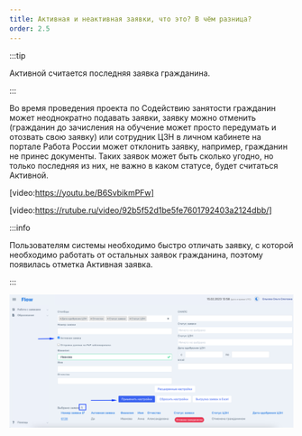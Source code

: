 ```yaml
---
title: Активная и неактивная заявки, что это? В чём разница?
order: 2.5
---
```


:::tip 

Активной считается последняя заявка гражданина.

:::

Во время проведения проекта по Содействию занятости гражданин может неоднократно подавать заявки, заявку можно отменить (гражданин до зачисления на обучение может просто передумать и отозвать свою заявку) или сотрудник ЦЗН в личном кабинете на портале Работа России может отклонить заявку, например, гражданин не принес документы. Таких заявок может быть сколько угодно, но только последняя из них, не важно в каком статусе, будет считаться Активной.

[video:https://youtu.be/B6SvbikmPFw]

[video:https://rutube.ru/video/92b5f52d1be5fe7601792403a2124dbb/]

:::info 

Пользователям системы необходимо быстро отличать заявку, с которой необходимо работать от остальных заявок гражданина, поэтому появилась отметка Активная заявка.

:::

![](<./image (12).png>)